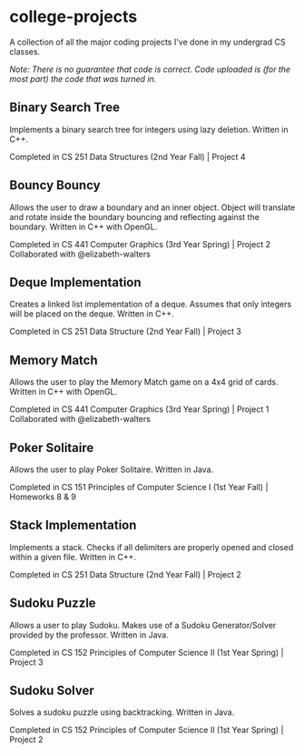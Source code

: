 # college-projects
A collection of all the major coding projects I've done in my undergrad CS classes.  

<i>Note:  There is no guarantee that code is correct.  Code uploaded is (for the most part) the code that was turned in.</i>

## Binary Search Tree
Implements a binary search tree for integers using lazy deletion.  Written in C++.

Completed in CS 251 Data Structures (2nd Year Fall) | Project 4

## Bouncy Bouncy
Allows the user to draw a boundary and an inner object.  Object will translate and rotate inside the boundary bouncing and reflecting against the boundary.  Written in C++ with OpenGL.

Completed in CS 441 Computer Graphics (3rd Year Spring) | Project 2
Collaborated with @elizabeth-walters

## Deque Implementation
Creates a linked list implementation of a deque.  Assumes that only integers will be placed on the deque.  Written in C++.

Completed in CS 251 Data Structure (2nd Year Fall) | Project 3

## Memory Match
Allows the user to play the Memory Match game on a 4x4 grid of cards.  Written in C++ with OpenGL.

Completed in CS 441 Computer Graphics (3rd Year Spring) | Project 1
Collaborated with @elizabeth-walters

## Poker Solitaire
Allows the user to play Poker Solitaire.  Written in Java.

Completed in CS 151 Principles of Computer Science I (1st Year Fall) | Homeworks 8 & 9

## Stack Implementation
Implements a stack.  Checks if all delimiters are properly opened and closed within a given file.  Written in C++.

Completed in CS 251 Data Structure (2nd Year Fall) | Project 2

## Sudoku Puzzle
Allows a user to play Sudoku.  Makes use of a Sudoku Generator/Solver provided by the professor.  Written in Java.

Completed in CS 152 Principles of Computer Science II (1st Year Spring) | Project 3

## Sudoku Solver
Solves a sudoku puzzle using backtracking.  Written in Java.

Completed in CS 152 Principles of Computer Science II (1st Year Spring) | Project 2
